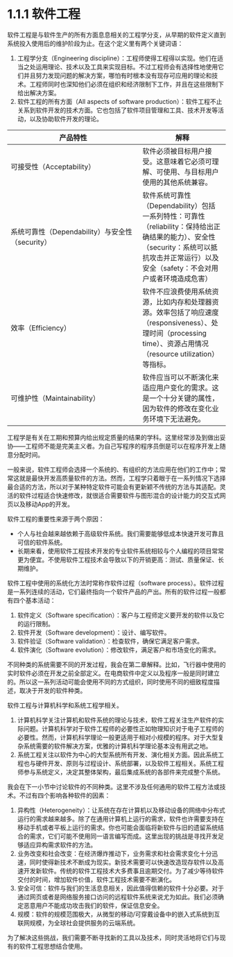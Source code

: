 # 1.1.1 软件工程

软件工程是与软件生产的所有方面息息相关的工程学分支，从早期的软件定义直到系统投入使用后的维护阶段为止。在这个定义里有两个关键词语：

1. 工程学分支（Engineering discipline）：工程师使得工程得以实现。他们在适当之处运用理论、技术以及工具来实现目标。不过工程师会有选择性地使用它们并且努力发现问题的解决方案，哪怕有时根本没有现存可应用的理论和技术。工程师同时也深知他们必须在组织和经济限制下工作，并且在这些限制下给出解决方案。
2. 软件工程的所有方面（All aspects of software production）：软件工程不止关系到软件开发的技术方面。它也包括了软件项目管理和工具、技术开发等活动，以及协助软件开发的理论。

<table><thead><tr><th width="288">产品特性</th><th>解释</th></tr></thead><tbody><tr><td>可接受性（Acceptability）</td><td>软件必须被目标用户接受。这意味着它必须可理解、可使用、与目标用户使用的其他系统兼容。</td></tr><tr><td>系统可靠性（Dependability）与安全性（security）</td><td>软件系统可靠性（Dependability）包括一系列特性：可靠性（reliability：保持给出正确结果的能力）、安全性（security：系统可以抵抗攻击并正常运行）以及安全（safety：不会对用户或者环境造成危害）</td></tr><tr><td>效率（Efficiency）</td><td>软件不应浪费使用系统资源，比如内存和处理器资源。效率包括了响应速度（responsiveness）、处理时间（processing time）、资源占用情况（resource utilization）等指标。</td></tr><tr><td>可维护性（Maintainability）</td><td>软件应当可以不断演化来适应用户变化的需求。这是一个十分关键的属性，因为软件的修改在变化业务环境下无法避免。</td></tr></tbody></table>

工程学是有关在工期和预算内给出规定质量的结果的学科。这里经常涉及到做出妥协——工程师不能是完美主义者。为自己写程序的程序员倒是可以在程序开发上随意分配时间。

一般来说，软件工程师会选择一个系统的、有组织的方法应用在他们的工作中；常常这就是最快开发高质量软件的方法。然而，工程学只着眼于在一系列情况下选择最合适的方法，所以对于某种特定软件可能会有更新颖不传统的方法与其适配。灵活的软件过程适合快速修改，就很适合需要软件与图形混合的设计能力的交互式网页以及移动App的开发。

软件工程的重要性来源于两个原因：

* 个人与社会越来越依赖于高级软件系统。我们需要能够低成本快速开发可靠且可信的软件系统。
* 长期来看，使用软件工程技术开发的专业软件系统相较与个人编程的项目常常更为便宜。不使用软件工程技术会导致以下的开销更高：测试、质量保证、长期维护。

软件工程中使用的系统化方法时常称作软件过程（software process）。软件过程是一系列连续的活动，它们最终指向一个软件产品的产出。所有的软件过程一般都有四个基本活动：

1. 软件定义（Software specification）：客户与工程师定义要开发的软件以及它的运行限制。
2. 软件开发（Software development）：设计、编写软件。
3. 软件验证（Software validation）：检查软件，确保它满足客户需求。
4. 软件演化（Software evolution）：修改软件，满足客户和市场变化的需求。

不同种类的系统需要不同的开发过程，我会在第二章解释。比如，飞行器中使用的实时软件必须在开发之前全部定义。在电商软件中定义以及程序一般是同时建立的。所以这一系列活动可能会使用不同的方式组织，同时使用不同的细致程度描述，取决于开发的软件种类。

软件工程与计算机科学和系统工程学相关。

1. 计算机科学关注计算机和软件系统的理论与技术，软件工程关注生产软件的实际问题。计算机科学对于软件工程师的必要性正如物理知识对于电子工程师的必要性。然而，计算机科学理论一般更适用于相对小规模的程序。对于大型复杂系统需要的软件解决方案，优雅的计算机科学理论基本没有用武之地。
2. 系统工程关注以软件为中心的大型系统所有开发、演化相关方面。因此系统工程也与硬件开发、原则与过程设计、系统部署，以及软件工程相关。系统工程师参与系统定义，决定其整体架构，最后集成系统的各部件来完成整个系统。

我会在下一小节中讨论软件的不同种类。这里不涉及任何通用的软件工程方法或技术。不过有四个影响各种软件的因素：

1. 异构性（Heterogeneity）：让系统在存在计算机以及移动设备的网络中分布式运行的需求越来越多。除了在通用计算机上运行的需求，软件也许需要支持在移动手机或者平板上运行的需求。你也可能会面临将新软件与旧的遗留系统结合的需求，它们可能不使用同一语言编写而成。这里出现的挑战是寻找开发足够适应异构需求软件的方法。
2. 业务改变和社会改变：在经济爆炸推动下，业务需求和社会需求变化十分迅速，同时使得新技术不断成为现实。新技术需要可以快速改造现存软件以及高速开发新软件。传统的软件工程技术大多费事且逾期交付。为了减少等待软件交付的时间，增加软件价值，软件工程技术需要不断演化。
3. 安全可信：软件与我们的生活息息相关，因此值得信赖的软件十分必要。对于通过网页或者是网络服务接口访问的远程软件系统来说尤为如此。我们必须确定恶意用户不能成功攻击我们的软件，保证信息安全。
4. 规模：软件的规模范围极大，从微型的移动/可穿戴设备中的嵌入式系统到互联网规模，为全球社会提供服务的云端系统。

为了解决这些挑战，我们需要不断寻找新的工具以及技术，同时灵活地将它们与现有的软件工程思想结合使用。
